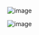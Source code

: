 ![image](https://github.com/sarasza/CSSBattle2024/assets/105318470/80f7b068-c50f-496e-bf0e-94b7d0293659)

![image](https://github.com/sarasza/CSSBattle2024/assets/105318470/b64d21b6-db1b-41d0-9f70-135765be4b8d)
